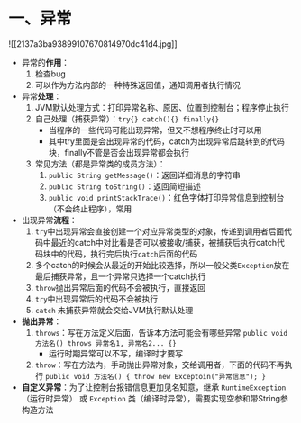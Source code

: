 # 一、异常

![[2137a3ba93899107670814970dc41d4.jpg]]

* 异常的**作用**：
	1. 检查bug
	2. 可以作为方法内部的一种特殊返回值，通知调用者执行情况
* 异常**处理**：
	1. JVM默认处理方式：打印异常名称、原因、位置到控制台；程序停止执行
	2. 自己处理（捕获异常）：`try{} catch(){} finally{}`
		* 当程序的一些代码可能出现异常，但又不想程序终止时可以用
		* 其中try里面是会出现异常的代码，catch为出现异常后跳转到的代码块，finally不管是否会出现异常都会执行
	1. 常见方法（都是异常类的成员方法）：
		1. `public String getMessage()`：返回详细消息的字符串
		2. `public String toString()`：返回简短描述
		3. `public void printStackTrace()`：红色字体打印异常信息到控制台（不会终止程序），常用
* 出现异常**流程**：
	1. `try`中出现异常会直接创建一个对应异常类型的对象，传递到调用者后面代码中最近的catch中对比看是否可以被接收/捕获，被捕获后执行catch代码块中的代码，执行完后执行`catch`后面的代码
	2. 多个catch的时候会从最近的开始比较选择，所以一般父类`Exception`放在最后捕获异常，且一个异常只选择一个catch执行
	3. `throw`抛出异常后面的代码不会被执行，直接返回
	4. `try`中出现异常后的代码不会被执行
	5. `catch` 未捕获异常就会交给JVM执行默认处理
* **抛出异常**：
	1. `throws`：写在方法定义后面，告诉本方法可能会有哪些异常 `public void 方法名() throws 异常名1, 异常名2... {}`
		* 运行时期异常可以不写，编译时才要写
	2. `throw`：写在方法内，手动抛出异常对象，交给调用者，下面的代码不再执行 `public void 方法名() { throw new Exceptoin("异常信息"); }`
* **自定义异常**：为了让控制台报错信息更加见名知意，继承 `RuntimeException`（运行时异常） 或 `Exception` 类（编译时异常），需要实现空参和带String参构造方法